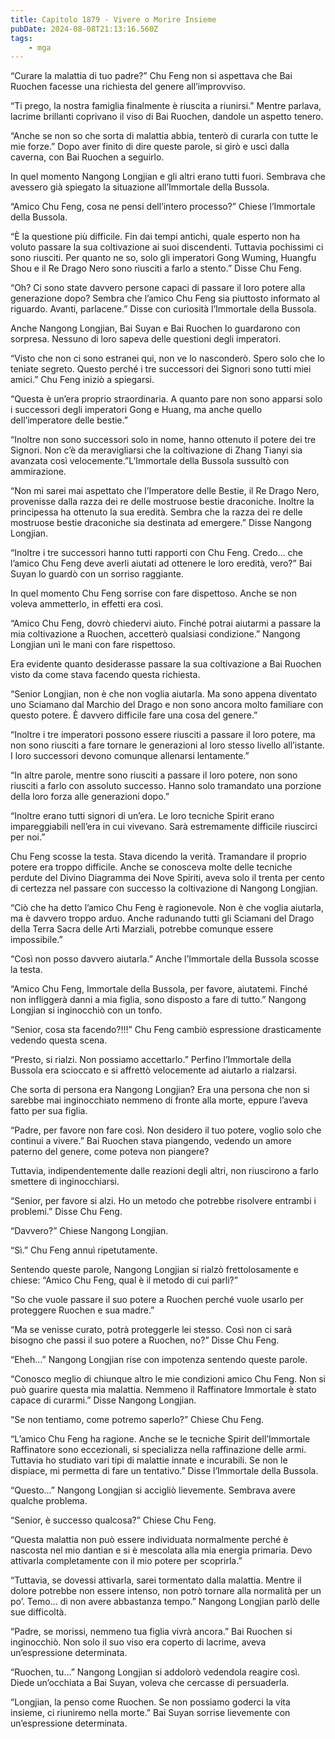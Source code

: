 ```yaml
---
title: Capitolo 1879 - Vivere o Morire Insieme
pubDate: 2024-08-08T21:13:16.560Z
tags:
    - mga
---
```


“Curare la malattia di tuo padre?” Chu Feng non si aspettava che Bai Ruochen facesse una richiesta del genere all’improvviso.

“Ti prego, la nostra famiglia finalmente è riuscita a riunirsi.” Mentre parlava, lacrime brillanti coprivano il viso di Bai Ruochen, dandole un aspetto tenero.


“Anche se non so che sorta di malattia abbia, tenterò di curarla con tutte le mie forze.” Dopo aver finito di dire queste parole, si girò e uscì dalla caverna, con Bai Ruochen a seguirlo.


In quel momento Nangong Longjian e gli altri erano tutti fuori. Sembrava che avessero già spiegato la situazione all’Immortale della Bussola.


“Amico Chu Feng, cosa ne pensi dell’intero processo?” Chiese l’Immortale della Bussola.

“È la questione più difficile. Fin dai tempi antichi, quale esperto non ha voluto passare la sua coltivazione ai suoi discendenti. Tuttavia pochissimi ci sono riusciti. Per quanto ne so, solo gli imperatori Gong Wuming, Huangfu Shou e il Re Drago Nero sono riusciti a farlo a stento.” Disse Chu Feng.


“Oh? Ci sono state davvero persone capaci di passare il loro potere alla generazione dopo? Sembra che l’amico Chu Feng sia piuttosto informato al riguardo. Avanti, parlacene.” Disse con curiosità l’Immortale della Bussola.


Anche Nangong Longjian, Bai Suyan e Bai Ruochen lo guardarono con sorpresa. Nessuno di loro sapeva delle questioni degli imperatori.


“Visto che non ci sono estranei qui, non ve lo nasconderò. Spero solo che lo teniate segreto. Questo perché i tre successori dei Signori sono tutti miei amici.” Chu Feng iniziò a spiegarsi.


“Questa è un’era proprio straordinaria. A quanto pare non sono apparsi solo i successori degli imperatori Gong e Huang, ma anche quello dell’imperatore delle bestie.”

“Inoltre non sono successori solo in nome, hanno ottenuto il potere dei tre Signori. Non c’è da meravigliarsi che la coltivazione di Zhang Tianyi sia avanzata così velocemente.”L’Immortale della Bussola sussultò con ammirazione.


“Non mi sarei mai aspettato che l’Imperatore delle Bestie, il Re Drago Nero, provenisse dalla razza dei re delle mostruose bestie draconiche. Inoltre la principessa ha ottenuto la sua eredità. Sembra che la razza dei re delle mostruose bestie draconiche sia destinata ad emergere.” Disse Nangong Longjian.

“Inoltre i tre successori hanno tutti rapporti con Chu Feng. Credo… che l’amico Chu Feng deve averli aiutati ad ottenere le loro eredità, vero?” Bai Suyan lo guardò con un sorriso raggiante.


In quel momento Chu Feng sorrise con fare dispettoso. Anche se non voleva ammetterlo, in effetti era così.

“Amico Chu Feng, dovrò chiedervi aiuto. Finché potrai aiutarmi a passare la mia coltivazione a Ruochen, accetterò qualsiasi condizione.” Nangong Longjian unì le mani con fare rispettoso.


Era evidente quanto desiderasse passare la sua coltivazione a Bai Ruochen visto da come stava facendo questa richiesta.

“Senior Longjian, non è che non voglia aiutarla. Ma sono appena diventato uno Sciamano dal Marchio del Drago e non sono ancora molto familiare con questo potere. È davvero difficile fare una cosa del genere.”

“Inoltre i tre imperatori possono essere riusciti a passare il loro potere, ma non sono riusciti a fare tornare le generazioni al loro stesso livello all’istante. I loro successori devono comunque allenarsi lentamente.”

“In altre parole, mentre sono riusciti a passare il loro potere, non sono riusciti a farlo con assoluto successo. Hanno solo tramandato una porzione della loro forza alle generazioni dopo.”


“Inoltre erano tutti signori di un’era. Le loro tecniche Spirit erano impareggiabili nell’era in cui vivevano. Sarà estremamente difficile riuscirci per noi.”


Chu Feng scosse la testa. Stava dicendo la verità. Tramandare il proprio potere era troppo difficile. Anche se conosceva molte delle tecniche perdute del Divino Diagramma dei Nove Spiriti, aveva solo il trenta per cento di certezza nel passare con successo la coltivazione di Nangong Longjian.

“Ciò che ha detto l’amico Chu Feng è ragionevole. Non è che voglia aiutarla, ma è davvero troppo arduo. Anche radunando tutti gli Sciamani del Drago della Terra Sacra delle Arti Marziali, potrebbe comunque essere impossibile.”

“Così non posso davvero aiutarla.” Anche l’Immortale della Bussola scosse la testa.


“Amico Chu Feng, Immortale della Bussola, per favore, aiutatemi. Finché non infliggerà danni a mia figlia, sono disposto a fare di tutto.” Nangong Longjian si inginocchiò con un tonfo.


“Senior, cosa sta facendo?!!!” Chu Feng cambiò espressione drasticamente vedendo questa scena.

“Presto, si rialzi. Non possiamo accettarlo.” Perfino l’Immortale della Bussola era scioccato e si affrettò velocemente ad aiutarlo a rialzarsi.


Che sorta di persona era Nangong Longjian? Era una persona che non si sarebbe mai inginocchiato nemmeno di fronte alla morte, eppure l’aveva fatto per sua figlia.


“Padre, per favore non fare così. Non desidero il tuo potere, voglio solo che continui a vivere.” Bai Ruochen stava piangendo, vedendo un amore paterno del genere, come poteva non piangere?


Tuttavia, indipendentemente dalle reazioni degli altri, non riuscirono a farlo smettere di inginocchiarsi.

“Senior, per favore si alzi. Ho un metodo che potrebbe risolvere entrambi i problemi.” Disse Chu Feng.


“Davvero?” Chiese Nangong Longjian.

“Sì.” Chu Feng annuì ripetutamente.

Sentendo queste parole, Nangong Longjian si rialzò frettolosamente e chiese: “Amico Chu Feng, qual è il metodo di cui parli?”


“So che vuole passare il suo potere a Ruochen perché vuole usarlo per proteggere Ruochen e sua madre.”

“Ma se venisse curato, potrà proteggerle lei stesso. Così non ci sarà bisogno che passi il suo potere a Ruochen, no?” Disse Chu Feng.

“Eheh…” Nangong Longjian rise con impotenza sentendo queste parole.

“Conosco meglio di chiunque altro le mie condizioni amico Chu Feng. Non si può guarire questa mia malattia. Nemmeno il Raffinatore Immortale è stato capace di curarmi.” Disse Nangong Longjian.


“Se non tentiamo, come potremo saperlo?” Chiese Chu Feng.

“L’amico Chu Feng ha ragione. Anche se le tecniche Spirit dell’Immortale Raffinatore sono eccezionali, si specializza nella raffinazione delle armi. Tuttavia ho studiato vari tipi di malattie innate e incurabili. Se non le dispiace, mi permetta di fare un tentativo.” Disse l’Immortale della Bussola.

“Questo…” Nangong Longjian si accigliò lievemente. Sembrava avere qualche problema.


“Senior, è successo qualcosa?” Chiese Chu Feng.


“Questa malattia non può essere individuata normalmente perché è nascosta nel mio dantian e si è mescolata alla mia energia primaria. Devo attivarla completamente con il mio potere per scoprirla.”

“Tuttavia, se dovessi attivarla, sarei tormentato dalla malattia. Mentre il dolore potrebbe non essere intenso, non potrò tornare alla normalità per un po’. Temo… di non avere abbastanza tempo.” Nangong Longjian parlò delle sue difficoltà.


“Padre, se morissi, nemmeno tua figlia vivrà ancora.” Bai Ruochen si inginocchiò. Non solo il suo viso era coperto di lacrime, aveva un’espressione determinata.

“Ruochen, tu…” Nangong Longjian si addolorò vedendola reagire così. Diede un’occhiata a Bai Suyan, voleva che cercasse di persuaderla.


“Longjian, la penso come Ruochen. Se non possiamo goderci la vita insieme, ci riuniremo nella morte.” Bai Suyan sorrise lievemente con un’espressione determinata.





